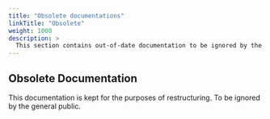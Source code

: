 ```yaml
---
title: "Obsolete documentations"
linkTitle: "Obsolete"
weight: 1000
description: >
  This section contains out-of-date documentation to be ignored by the general public
---
```


## Obsolete Documentation

This documentation is kept for the purposes of restructuring. To be ignored
by the general public.

